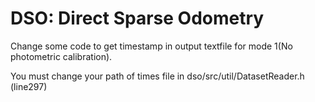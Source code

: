 # DSO: Direct Sparse Odometry

Change some code to get timestamp in output textfile for mode 1(No photometric calibration).


You must change your path of times file in dso/src/util/DatasetReader.h (line297)
